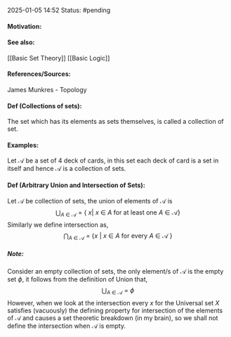 
2025-01-05 14:52
Status: #pending
#### Motivation:
#### See also:
[[Basic Set Theory]]
[[Basic Logic]]
#### References/Sources:
James Munkres - Topology
#### Def (Collections of sets):
The set which has its elements as sets themselves, is called a collection of set.
#### Examples:
Let $\mathcal{A}$ be a set of 4 deck of cards, in this set each deck of card is a set in itself and hence $\mathcal{A}$ is a collection of sets.
#### Def (Arbitrary Union and Intersection of Sets):
Let $\mathcal{A}$ be collection of sets, the union of elements of $\mathcal{A}$ is
$$
\bigcup_{A\:\in\:\mathcal{A}}\:=\:\{\:x|\:x\:\in\:A\:\text{for at least one}\:A\:\in\:\mathcal{A}\}
$$
Similarly we define intersection as,
$$
\bigcap_{A\:\in\:\mathcal{A}}\:=\:\{x\:|\:x\:\in\:A\:\text{for every}\:A\:\in\:\mathcal{A}\:\}
$$
##### Note:
Consider an empty collection of sets, the only element/s of $\mathcal{A}$ is the empty set $\phi$, it follows from the definition of Union that, 
$$
\bigcup_{A\:\in\:\mathcal{A}}\:=\:\phi
$$
However, when we look at the intersection every $x$ for the Universal set $X$ satisfies (vacuously) the defining property for intersection of the elements of $\mathcal{A}$ and causes a set theoretic breakdown (in my brain), so we shall not define the intersection when $\mathcal{A}$ is empty.
